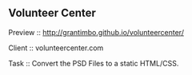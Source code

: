 Volunteer Center
----------------

Preview :: http://grantimbo.github.io/volunteercenter/

Client :: volunteercenter.com

Task :: Convert the PSD Files to a static HTML/CSS.

